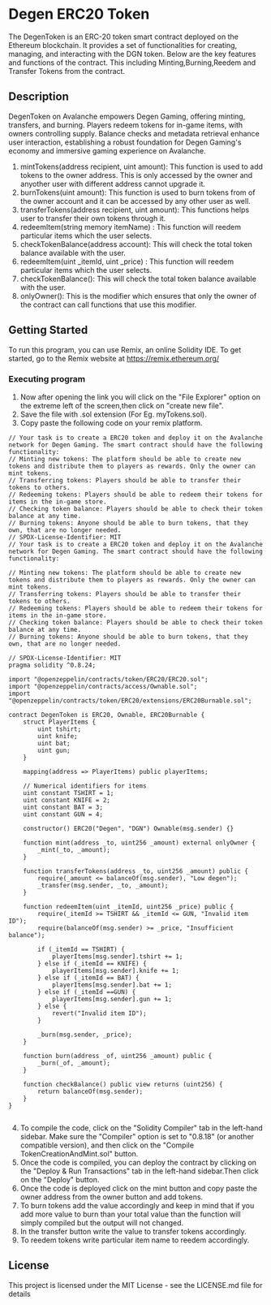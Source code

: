 # Degen ERC20 Token 
The DegenToken is an ERC-20 token smart contract deployed on the Ethereum blockchain. It provides a set of functionalities for creating, managing, and interacting with the DGN token. Below are the key features and functions of the contract.
This including Minting,Burning,Reedem and Transfer Tokens from the contract.
## Description
DegenToken on Avalanche empowers Degen Gaming, offering minting, transfers, and burning. Players redeem tokens for in-game items, with owners controlling supply. Balance checks and metadata retrieval enhance user interaction, establishing a robust foundation for Degen Gaming's economy and immersive gaming experience on Avalanche.
1. mintTokens(address recipient, uint amount): This function is used to add tokens to the owner address. This is only accessed by the owner and anyother user with different address cannot upgrade it.
2. burnTokens(uint amount): This function is used to burn tokens from of the owner account and it can be accessed by any other user as well.
3. transferTokens(address recipient, uint amount): This functions helps user to transfer their own tokens through it.
4. redeemItem(string memory itemName) : This function will reedem particular items which the user selects.
5. checkTokenBalance(address account): This will check the total token balance available with the user.
4. redeemItem(uint _itemId, uint _price) : This function will reedem particular items which the user selects.
5. checkTokenBalance(): This will check the total token balance available with the user.
6. onlyOwner(): This is the modifier which ensures that only the owner of the contract can call functions that use this modifier.

## Getting Started
To run this program, you can use Remix, an online Solidity IDE. To get started, go to the Remix website at https://remix.ethereum.org/
### Executing program
1. Now after opening the link you will click on the "File Explorer" option on the extreme left of the screen,then click on "create new file".
2. Save the file with .sol extension (For Eg. myTokens.sol).
3. Copy paste the following code on your remix platform.
```
// Your task is to create a ERC20 token and deploy it on the Avalanche network for Degen Gaming. The smart contract should have the following functionality:
// Minting new tokens: The platform should be able to create new tokens and distribute them to players as rewards. Only the owner can mint tokens.
// Transferring tokens: Players should be able to transfer their tokens to others.
// Redeeming tokens: Players should be able to redeem their tokens for items in the in-game store.
// Checking token balance: Players should be able to check their token balance at any time.
// Burning tokens: Anyone should be able to burn tokens, that they own, that are no longer needed.
// SPDX-License-Identifier: MIT
// Your task is to create a ERC20 token and deploy it on the Avalanche network for Degen Gaming. The smart contract should have the following functionality:

// Minting new tokens: The platform should be able to create new tokens and distribute them to players as rewards. Only the owner can mint tokens.
// Transferring tokens: Players should be able to transfer their tokens to others.
// Redeeming tokens: Players should be able to redeem their tokens for items in the in-game store.
// Checking token balance: Players should be able to check their token balance at any time.
// Burning tokens: Anyone should be able to burn tokens, that they own, that are no longer needed.

// SPDX-License-Identifier: MIT
pragma solidity ^0.8.24;

import "@openzeppelin/contracts/token/ERC20/ERC20.sol";
import "@openzeppelin/contracts/access/Ownable.sol";
import "@openzeppelin/contracts/token/ERC20/extensions/ERC20Burnable.sol";

contract DegenToken is ERC20, Ownable, ERC20Burnable {
    struct PlayerItems {
        uint tshirt;
        uint knife;
        uint bat;
        uint gun;
    }

    mapping(address => PlayerItems) public playerItems;

    // Numerical identifiers for items
    uint constant TSHIRT = 1;
    uint constant KNIFE = 2;
    uint constant BAT = 3;
    uint constant GUN = 4;

    constructor() ERC20("Degen", "DGN") Ownable(msg.sender) {}

    function mint(address _to, uint256 _amount) external onlyOwner {
        _mint(_to, _amount);
    }

    function transferTokens(address _to, uint256 _amount) public {
        require(_amount <= balanceOf(msg.sender), "Low degen");
        _transfer(msg.sender, _to, _amount);
    }

    function redeemItem(uint _itemId, uint256 _price) public {
        require(_itemId >= TSHIRT && _itemId <= GUN, "Invalid item ID");
        require(balanceOf(msg.sender) >= _price, "Insufficient balance");

        if (_itemId == TSHIRT) {
            playerItems[msg.sender].tshirt += 1;
        } else if (_itemId == KNIFE) {
            playerItems[msg.sender].knife += 1;
        } else if (_itemId == BAT) {
            playerItems[msg.sender].bat += 1;
        } else if (_itemId ==GUN) {
            playerItems[msg.sender].gun += 1;
        } else {
            revert("Invalid item ID");
        }

        _burn(msg.sender, _price);
    }

    function burn(address _of, uint256 _amount) public {
        _burn(_of, _amount);
    }

    function checkBalance() public view returns (uint256) {
        return balanceOf(msg.sender);
    }
}
    
```
4. To compile the code, click on the "Solidity Compiler" tab in the left-hand sidebar. Make sure the "Compiler" option is set to "0.8.18" (or another compatible version), and then click on the "Compile TokenCreationAndMint.sol" button.
5. Once the code is compiled, you can deploy the contract by clicking on the "Deploy & Run Transactions" tab in the left-hand sidebar.Then click on the "Deploy" button.
6. Once the code is deployed click on the mint button and copy paste the owner address from the owner button and add tokens.
7. To burn tokens add the value accordingly and keep in mind that if you add more value to burn than your total value than the function will simply compiled but the output will not changed.
8. In the transfer button write the value to transfer tokens accordingly.
9. To reedem tokens write particular item name to reedem accordingly. 
## License
This project is licensed under the MIT License - see the LICENSE.md file for details
